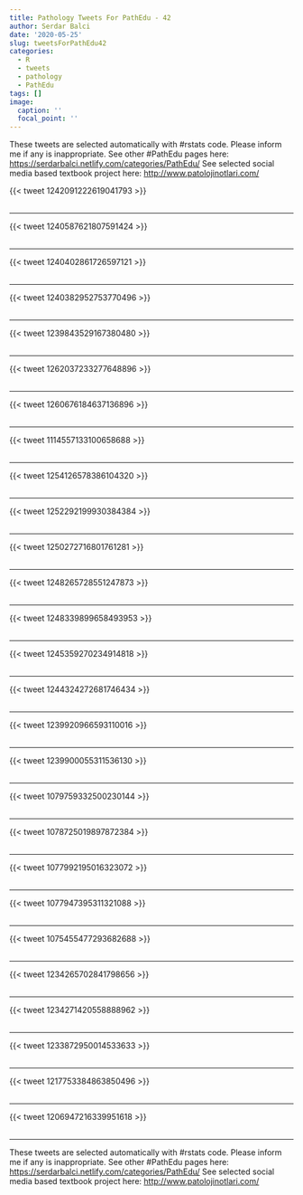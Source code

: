 ```yaml
---
title: Pathology Tweets For PathEdu - 42
author: Serdar Balci
date: '2020-05-25'
slug: tweetsForPathEdu42
categories:
  - R
  - tweets
  - pathology
  - PathEdu
tags: []
image:
  caption: ''
  focal_point: ''
---
```



These tweets are selected automatically with #rstats code. Please inform me if any is inappropriate.
See other #PathEdu pages here: https://serdarbalci.netlify.com/categories/PathEdu/ 
See selected social media based textbook project here: http://www.patolojinotlari.com/

{{< tweet 1242091222619041793 >}}
<br>
<br>
<hr>
{{< tweet 1240587621807591424 >}}
<br>
<br>
<hr>
{{< tweet 1240402861726597121 >}}
<br>
<br>
<hr>
{{< tweet 1240382952753770496 >}}
<br>
<br>
<hr>
{{< tweet 1239843529167380480 >}}
<br>
<br>
<hr>
{{< tweet 1262037233277648896 >}}
<br>
<br>
<hr>
{{< tweet 1260676184637136896 >}}
<br>
<br>
<hr>
{{< tweet 1114557133100658688 >}}
<br>
<br>
<hr>
{{< tweet 1254126578386104320 >}}
<br>
<br>
<hr>
{{< tweet 1252292199930384384 >}}
<br>
<br>
<hr>
{{< tweet 1250272716801761281 >}}
<br>
<br>
<hr>
{{< tweet 1248265728551247873 >}}
<br>
<br>
<hr>
{{< tweet 1248339899658493953 >}}
<br>
<br>
<hr>
{{< tweet 1245359270234914818 >}}
<br>
<br>
<hr>
{{< tweet 1244324272681746434 >}}
<br>
<br>
<hr>
{{< tweet 1239920966593110016 >}}
<br>
<br>
<hr>
{{< tweet 1239900055311536130 >}}
<br>
<br>
<hr>
{{< tweet 1079759332500230144 >}}
<br>
<br>
<hr>
{{< tweet 1078725019897872384 >}}
<br>
<br>
<hr>
{{< tweet 1077992195016323072 >}}
<br>
<br>
<hr>
{{< tweet 1077947395311321088 >}}
<br>
<br>
<hr>
{{< tweet 1075455477293682688 >}}
<br>
<br>
<hr>
{{< tweet 1234265702841798656 >}}
<br>
<br>
<hr>
{{< tweet 1234271420558888962 >}}
<br>
<br>
<hr>
{{< tweet 1233872950014533633 >}}
<br>
<br>
<hr>
{{< tweet 1217753384863850496 >}}
<br>
<br>
<hr>
{{< tweet 1206947216339951618 >}}
<br>
<br>
<hr>


These tweets are selected automatically with #rstats code. Please inform me if any is inappropriate.
See other #PathEdu pages here: https://serdarbalci.netlify.com/categories/PathEdu/ 
See selected social media based textbook project here: http://www.patolojinotlari.com/
